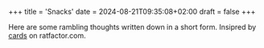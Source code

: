 +++
title = 'Snacks'
date = 2024-08-21T09:35:08+02:00
draft = false
+++

Here are some rambling thoughts written down in a short form. Insipred by 
[cards](https://ratfactor.com/cards/) on ratfactor.com.

